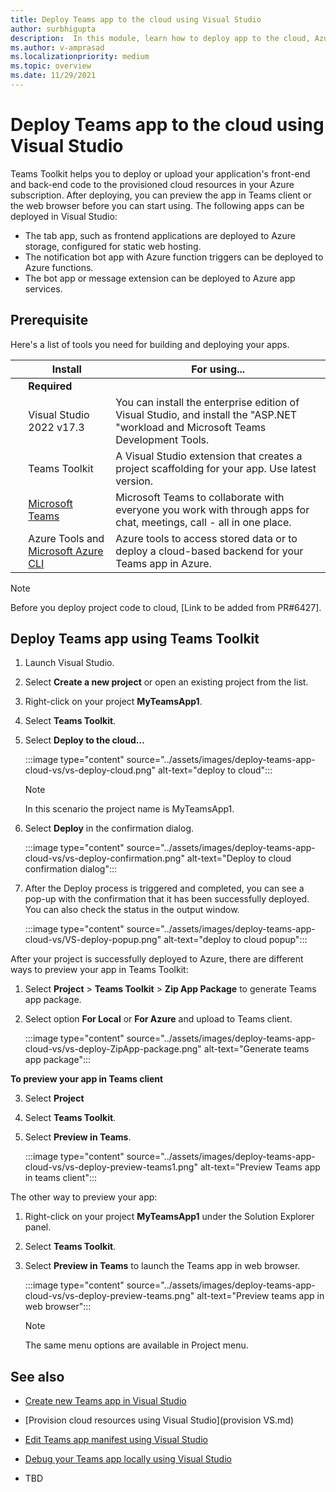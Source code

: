 ```yaml
---
title: Deploy Teams app to the cloud using Visual Studio
author: surbhigupta
description:  In this module, learn how to deploy app to the cloud, Azure, or SharePoint and deploy Teams apps using Teams Toolkit in Visual Studio
ms.author: v-amprasad
ms.localizationpriority: medium
ms.topic: overview
ms.date: 11/29/2021
---
```


# Deploy Teams app to the cloud using Visual Studio

Teams Toolkit helps you to deploy or upload your application's front-end and back-end code to the provisioned cloud resources in your Azure subscription. After deploying, you can preview the app in Teams client or the web browser before you can start using. The following apps can be deployed in Visual Studio:

* The tab app, such as frontend applications are deployed to Azure storage, configured for static web hosting.
* The notification bot app with Azure function triggers can be deployed to Azure functions.
* The bot app or message extension can be deployed to Azure app services.

## Prerequisite

Here's a list of tools you need for building and deploying your apps.

| &nbsp; | Install | For using... |
| --- | --- | --- |
| &nbsp; | **Required** | &nbsp; |
| &nbsp; | Visual Studio 2022 v17.3 | You can install the enterprise edition of Visual Studio, and install the "ASP.NET "workload and Microsoft Teams Development Tools. |
| &nbsp; | Teams Toolkit | A Visual Studio extension that creates a project scaffolding for your app. Use latest version. |
| &nbsp; | [Microsoft Teams](https://www.microsoft.com/microsoft-teams/download-app) | Microsoft Teams to collaborate with everyone you work with through apps for chat, meetings, call - all in one place. |
| &nbsp; | Azure Tools and [Microsoft Azure CLI](/cli/azure/install-azure-cli) | Azure tools to access stored data or to deploy a cloud-based backend for your Teams app in Azure. |

  > [!NOTE]
  > Before you deploy project code to cloud, [Link to be added from PR#6427].

## Deploy Teams app using Teams Toolkit

1. Launch Visual Studio.
1. Select **Create a new project** or open an existing project from the list.
1. Right-click on your project **MyTeamsApp1**.
1. Select **Teams Toolkit**.
1. Select **Deploy to the cloud…**

   :::image type="content" source="../assets/images/deploy-teams-app-cloud-vs/vs-deploy-cloud.png" alt-text="deploy to cloud":::

   > [!NOTE]
   > In this scenario the project name is MyTeamsApp1.

6. Select **Deploy** in the confirmation dialog.

   :::image type="content" source="../assets/images/deploy-teams-app-cloud-vs/vs-deploy-confirmation.png" alt-text="Deploy to cloud confirmation dialog":::

7. After the Deploy process is triggered and completed, you can see a pop-up with the confirmation that it has been successfully deployed. You can also check the status in the output window.

   :::image type="content" source="../assets/images/deploy-teams-app-cloud-vs/VS-deploy-popup.png" alt-text="deploy to cloud popup":::

After your project is successfully deployed to Azure, there are different ways to preview your app in Teams Toolkit:

1. Select **Project** > **Teams Toolkit** > **Zip App Package** to generate Teams app package.
2. Select option **For Local** or **For Azure** and upload to Teams client.

   :::image type="content" source="../assets/images/deploy-teams-app-cloud-vs/vs-deploy-ZipApp-package.png" alt-text="Generate teams app package":::

**To preview your app in Teams client**

3. Select **Project**
4. Select **Teams Toolkit**.
5. Select **Preview in Teams**.

   :::image type="content" source="../assets/images/deploy-teams-app-cloud-vs/vs-deploy-preview-teams1.png" alt-text="Preview Teams app in teams client":::

The other way to preview your app:

1. Right-click on your project **MyTeamsApp1** under the Solution Explorer panel.
1. Select **Teams Toolkit**.
1. Select **Preview in Teams** to launch the Teams app in web browser.

   :::image type="content" source="../assets/images/deploy-teams-app-cloud-vs/vs-deploy-preview-teams.png" alt-text="Preview teams app in web browser":::

   > [!NOTE]
   >The same menu options are available in Project menu.

## See also

* [Create new Teams app in Visual Studio](create-new-teams-app-for-Visual-Studio.md)
* [Provision cloud resources using Visual Studio](provision VS.md)
* [Edit Teams app manifest using Visual Studio](VS-TeamsFx-preview-and-customize-app-manifest.md)
* [Debug your Teams app locally using Visual Studio](debug-teams-app-visual-studio.md)

* TBD
